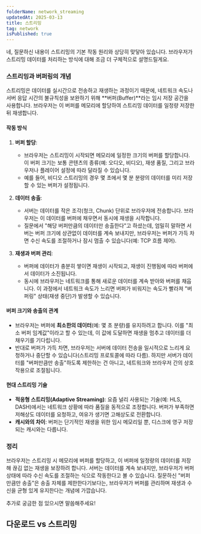 ```yaml
---
folderName: network_streaming
updatedAt: 2025-03-13
title: 스트리밍
tag: network
isPublished: true
---
```


네, 질문하신 내용이 스트리밍의 기본 작동 원리와 상당히 맞닿아 있습니다. 브라우저가 스트리밍 데이터를 처리하는 방식에 대해 조금 더 구체적으로 설명드릴게요.

### **스트리밍과 버퍼링의 개념**

스트리밍은 데이터를 실시간으로 전송하고 재생하는 과정이기 때문에, 네트워크 속도나 서버 응답 시간의 불규칙성을 보완하기 위해 **버퍼(Buffer)**라는 임시 저장 공간을 사용합니다. 브라우저는 이 버퍼를 메모리에 할당하여 스트리밍 데이터를 일정량 저장한 뒤 재생합니다.

#### **작동 방식**

1. **버퍼 할당**:

   - 브라우저는 스트리밍이 시작되면 메모리에 일정한 크기의 버퍼를 할당합니다. 이 버퍼 크기는 보통 콘텐츠의 종류(예: 오디오, 비디오), 재생 품질, 그리고 브라우저나 플레이어 설정에 따라 달라질 수 있습니다.
   - 예를 들어, 비디오 스트리밍의 경우 몇 초에서 몇 분 분량의 데이터를 미리 저장할 수 있는 버퍼가 설정됩니다.

2. **데이터 송출**:

   - 서버는 데이터를 작은 조각(청크, Chunk) 단위로 브라우저에 전송합니다. 브라우저는 이 데이터를 버퍼에 채우면서 동시에 재생을 시작합니다.
   - 질문에서 "해당 버퍼만큼의 데이터만 송출한다"고 하셨는데, 엄밀히 말하면 서버는 버퍼 크기에 상관없이 데이터를 계속 보내지만, 브라우저는 버퍼가 가득 차면 수신 속도를 조절하거나 잠시 멈출 수 있습니다(예: TCP 흐름 제어).

3. **재생과 버퍼 관리**:
   - 버퍼에 데이터가 충분히 쌓이면 재생이 시작되고, 재생이 진행됨에 따라 버퍼에서 데이터가 소진됩니다.
   - 동시에 브라우저는 네트워크를 통해 새로운 데이터를 계속 받아와 버퍼를 채웁니다. 이 과정에서 네트워크 속도가 느리면 버퍼가 비워지는 속도가 빨라져 "버퍼링" 상태(재생 중단)가 발생할 수 있습니다.

#### **버퍼 크기와 송출의 관계**

- 브라우저는 버퍼에 **최소한의 데이터**(예: 몇 초 분량)를 유지하려고 합니다. 이를 "최소 버퍼 임계값"이라고 할 수 있는데, 이 값에 도달하면 재생을 멈추고 데이터를 더 채우기를 기다립니다.
- 반대로 버퍼가 가득 차면, 브라우저는 서버에 데이터 전송을 일시적으로 느리게 요청하거나 중단할 수 있습니다(스트리밍 프로토콜에 따라 다름). 하지만 서버가 데이터를 "버퍼만큼만 송출"하도록 제한하는 건 아니고, 네트워크와 브라우저 간의 상호작용으로 조절됩니다.

#### **현대 스트리밍 기술**

- **적응형 스트리밍(Adaptive Streaming)**: 요즘 널리 사용되는 기술(예: HLS, DASH)에서는 네트워크 상황에 따라 품질을 동적으로 조정합니다. 버퍼가 부족하면 저해상도 데이터를 요청하고, 여유가 생기면 고해상도로 전환합니다.
- **캐시와의 차이**: 버퍼는 단기적인 재생을 위한 임시 메모리일 뿐, 디스크에 영구 저장되는 캐시와는 다릅니다.

### **정리**

브라우저는 스트리밍 시 메모리에 버퍼를 할당하고, 이 버퍼에 일정량의 데이터를 저장해 끊김 없는 재생을 보장하려 합니다. 서버는 데이터를 계속 보내지만, 브라우저가 버퍼 상태에 따라 수신 속도를 조절하는 식으로 작동한다고 볼 수 있습니다. 질문하신 "버퍼만큼만 송출"은 송출 자체를 제한한다기보다는, 브라우저가 버퍼를 관리하며 재생과 수신을 균형 있게 유지한다는 개념에 가깝습니다.

추가로 궁금한 점 있으시면 말씀해주세요!

## 다운로드 vs 스트리밍
